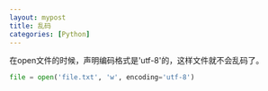 ```yaml
---
layout: mypost
title: 乱码
categories: [Python]
---
```

在open文件的时候，声明编码格式是'utf-8'的，这样文件就不会乱码了。
```python
file = open('file.txt', 'w', encoding='utf-8')
```

